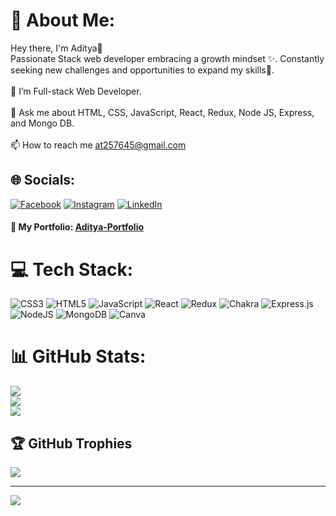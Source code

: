 # 💫 About Me:
Hey there, I'm Aditya👋<br>Passionate Stack web developer embracing a growth mindset ✨. Constantly seeking new challenges and opportunities to expand my skills🎩.<br><br>🔭 I’m Full-stack Web Developer.<br><br>💬 Ask me about HTML, CSS, JavaScript, React, Redux, Node JS, Express, and Mongo DB.<br><br>📫 How to reach me at257645@gmail.com




## 🌐 Socials:
[![Facebook](https://img.shields.io/badge/Facebook-%231877F2.svg?logo=Facebook&logoColor=white)](https://facebook.com/https://fb.com/https://www.facebook.com/tiwariaditya.55/) [![Instagram](https://img.shields.io/badge/Instagram-%23E4405F.svg?logo=Instagram&logoColor=white)](https://instagram.com/https://instagram.com/https://www.instagram.com/adityatiwari_41/) [![LinkedIn](https://img.shields.io/badge/LinkedIn-%230077B5.svg?logo=linkedin&logoColor=white)](https://linkedin.com/in/https://linkedin.com/in/https://www.linkedin.com/in/aditya-tiwari55/) 

<h4>💼 My Portfolio: <a href="https://adi055.github.io">Aditya-Portfolio</a></h4>


# 💻 Tech Stack:
![CSS3](https://img.shields.io/badge/css3-%231572B6.svg?style=for-the-badge&logo=css3&logoColor=white) ![HTML5](https://img.shields.io/badge/html5-%23E34F26.svg?style=for-the-badge&logo=html5&logoColor=white) ![JavaScript](https://img.shields.io/badge/javascript-%23323330.svg?style=for-the-badge&logo=javascript&logoColor=%23F7DF1E) ![React](https://img.shields.io/badge/react-%2320232a.svg?style=for-the-badge&logo=react&logoColor=%2361DAFB) ![Redux](https://img.shields.io/badge/redux-%23593d88.svg?style=for-the-badge&logo=redux&logoColor=white) ![Chakra](https://img.shields.io/badge/chakra-%234ED1C5.svg?style=for-the-badge&logo=chakraui&logoColor=white) ![Express.js](https://img.shields.io/badge/express.js-%23404d59.svg?style=for-the-badge&logo=express&logoColor=%2361DAFB) ![NodeJS](https://img.shields.io/badge/node.js-6DA55F?style=for-the-badge&logo=node.js&logoColor=white) ![MongoDB](https://img.shields.io/badge/MongoDB-%234ea94b.svg?style=for-the-badge&logo=mongodb&logoColor=white) ![Canva](https://img.shields.io/badge/Canva-%2300C4CC.svg?style=for-the-badge&logo=Canva&logoColor=white)
# 📊 GitHub Stats:
![](https://github-readme-stats.vercel.app/api?username=Adi055&theme=dark&hide_border=false&include_all_commits=false&count_private=false)<br/>
![](https://github-readme-streak-stats.herokuapp.com/?user=Adi055&theme=dark&hide_border=false)<br/>
![](https://github-readme-stats.vercel.app/api/top-langs/?username=Adi055&theme=dark&hide_border=false&include_all_commits=false&count_private=false&layout=compact)

## 🏆 GitHub Trophies
![](https://github-profile-trophy.vercel.app/?username=Adi055&theme=radical&no-frame=false&no-bg=true&margin-w=4)

---
[![](https://visitcount.itsvg.in/api?id=Adi055&icon=0&color=0)](https://visitcount.itsvg.in)

<!-- Proudly created with GPRM ( https://gprm.itsvg.in ) -->
